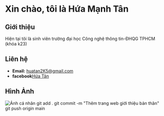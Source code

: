 
# Xin chào, tôi là Hứa Mạnh Tân

## Giới thiệu
Hiện tại tôi là sinh viên trường đại học Công nghệ thông tin-ĐHQG TPHCM (khóa k23)

## Liên hệ
- **Email:** huatan2K5@gmail.com
- **facebook**[Hứa Tân](https://www.facebook.com/profile.php?id=61553016755243&locale=vi_VN)
## Hình Ảnh
![Ảnh cá nhân](https://scontent.fsgn2-3.fna.fbcdn.net/v/t39.30808-6/362917008_1014117692961121_3490657458529936003_n.jpg?_nc_cat=107&ccb=1-7&_nc_sid=5f2048&_nc_ohc=HwPMNga2uI4AX-1Z1qj&_nc_ht=scontent.fsgn2-3.fna&oh=00_AfBLENxJtYFJt46sTMRhGGyoNaUtcKUZtnfikRE5h013kw&oe=65592CAE)
git add .
git commit -m "Thêm trang web giới thiệu bản thân"
git push origin main
